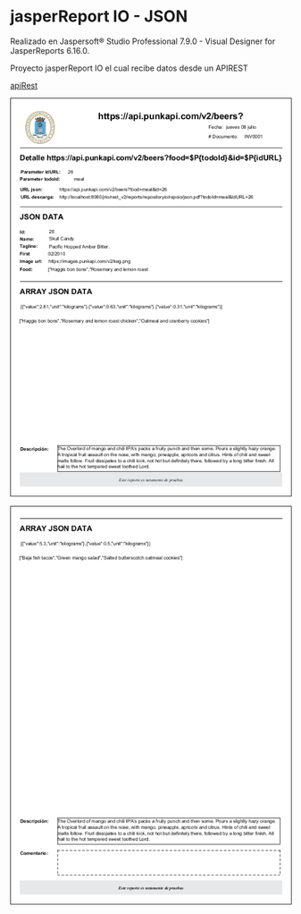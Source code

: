 # jasperReport IO - JSON

Realizado en Jaspersoft® Studio Professional 7.9.0 - Visual Designer for JasperReports 6.16.0. 

Proyecto jasperReport IO el cual recibe datos desde un APIREST

[apiRest](https://api.punkapi.com/v2/beers?food=meal&id=26)

![](https://github.com/fatandazdba/jsonPrubeaIo/blob/develop/resources/json_pag1.png?raw=true)


![](https://github.com/fatandazdba/jsonPrubeaIo/blob/develop/resources/json_pag2.png?raw=true)
